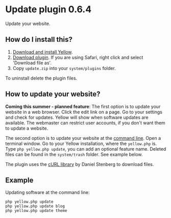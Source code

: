 Update plugin 0.6.4
===================
Update your website.

How do I install this?
----------------------
1. [Download and install Yellow](https://github.com/datenstrom/yellow/).
2. [Download plugin](https://github.com/datenstrom/yellow-plugins/raw/master/zip/update.zip). If you are using Safari, right click and select 'Download file as'.
3. Copy `update.zip` into your `system/plugins` folder.

To uninstall delete the plugin files.

How to update your website?
---------------------------
**Coming this summer - planned feature**: The first option is to update your website in a web browser. Click the edit link on a page. Go to your settings and check for updates. Yellow will show when software updates are available. The webmaster can restrict user accounts, if you don't want them to update a website. 

The second option is to update your website at the [command line](https://github.com/datenstrom/yellow-plugins/tree/master/commandline). Open a terminal window. Go to your Yellow installation, where the `yellow.php` is. Type `php yellow.php update`, you can add an optional feature name. Deleted files can be found in the `system/trash` folder. See example below.

The plugin uses the [cURL library](https://github.com/bagder/curl) by Daniel Stenberg to download files.

Example
-------
Updating software at the command line:
 
`php yellow.php update`  
`php yellow.php update blog`  
`php yellow.php update theme`  
